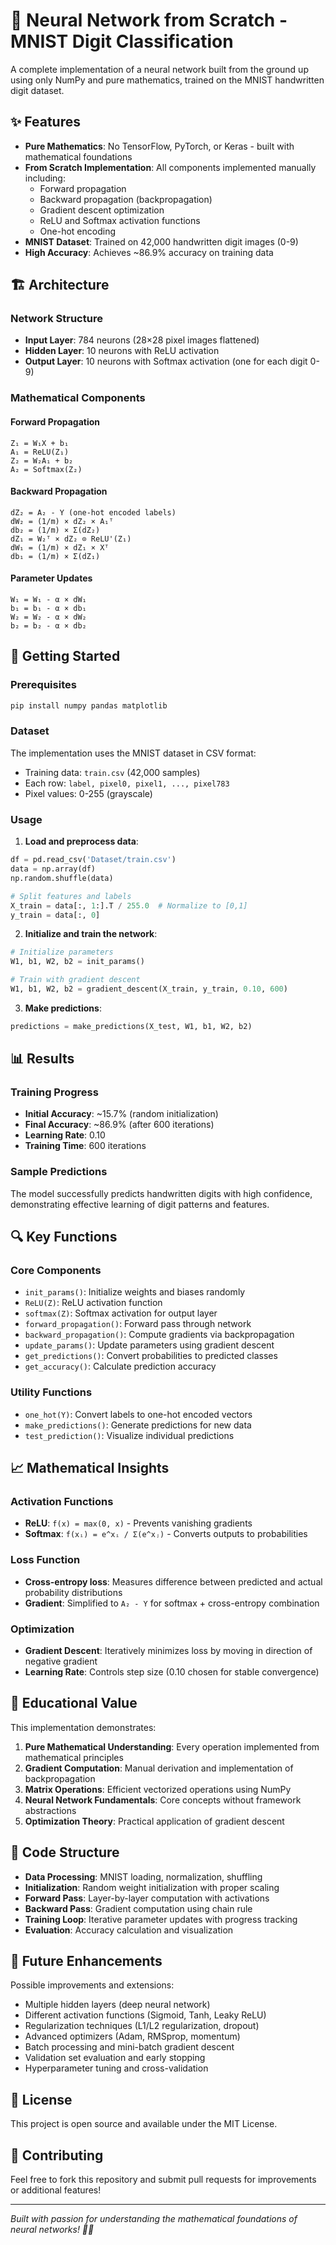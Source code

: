 # 🧠 Neural Network from Scratch - MNIST Digit Classification

A complete implementation of a neural network built from the ground up using only NumPy and pure mathematics, trained on the MNIST handwritten digit dataset.

## ✨ Features

- **Pure Mathematics**: No TensorFlow, PyTorch, or Keras - built with mathematical foundations
- **From Scratch Implementation**: All components implemented manually including:
  - Forward propagation
  - Backward propagation (backpropagation)
  - Gradient descent optimization
  - ReLU and Softmax activation functions
  - One-hot encoding
- **MNIST Dataset**: Trained on 42,000 handwritten digit images (0-9)
- **High Accuracy**: Achieves ~86.9% accuracy on training data

## 🏗️ Architecture

### Network Structure
- **Input Layer**: 784 neurons (28×28 pixel images flattened)
- **Hidden Layer**: 10 neurons with ReLU activation
- **Output Layer**: 10 neurons with Softmax activation (one for each digit 0-9)

### Mathematical Components

#### Forward Propagation
```
Z₁ = W₁X + b₁
A₁ = ReLU(Z₁)
Z₂ = W₂A₁ + b₂  
A₂ = Softmax(Z₂)
```

#### Backward Propagation
```
dZ₂ = A₂ - Y (one-hot encoded labels)
dW₂ = (1/m) × dZ₂ × A₁ᵀ
db₂ = (1/m) × Σ(dZ₂)
dZ₁ = W₂ᵀ × dZ₂ ⊙ ReLU'(Z₁)
dW₁ = (1/m) × dZ₁ × Xᵀ
db₁ = (1/m) × Σ(dZ₁)
```

#### Parameter Updates
```
W₁ = W₁ - α × dW₁
b₁ = b₁ - α × db₁
W₂ = W₂ - α × dW₂
b₂ = b₂ - α × db₂
```

## 🚀 Getting Started

### Prerequisites
```bash
pip install numpy pandas matplotlib
```

### Dataset
The implementation uses the MNIST dataset in CSV format:
- Training data: `train.csv` (42,000 samples)
- Each row: `label, pixel0, pixel1, ..., pixel783`
- Pixel values: 0-255 (grayscale)

### Usage

1. **Load and preprocess data**:
```python
df = pd.read_csv('Dataset/train.csv')
data = np.array(df)
np.random.shuffle(data)

# Split features and labels
X_train = data[:, 1:].T / 255.0  # Normalize to [0,1]
y_train = data[:, 0]
```

2. **Initialize and train the network**:
```python
# Initialize parameters
W1, b1, W2, b2 = init_params()

# Train with gradient descent
W1, b1, W2, b2 = gradient_descent(X_train, y_train, 0.10, 600)
```

3. **Make predictions**:
```python
predictions = make_predictions(X_test, W1, b1, W2, b2)
```

## 📊 Results

### Training Progress
- **Initial Accuracy**: ~15.7% (random initialization)
- **Final Accuracy**: ~86.9% (after 600 iterations)
- **Learning Rate**: 0.10
- **Training Time**: 600 iterations

### Sample Predictions
The model successfully predicts handwritten digits with high confidence, demonstrating effective learning of digit patterns and features.

## 🔍 Key Functions

### Core Components

- `init_params()`: Initialize weights and biases randomly
- `ReLU(Z)`: ReLU activation function
- `softmax(Z)`: Softmax activation for output layer
- `forward_propagation()`: Forward pass through network
- `backward_propagation()`: Compute gradients via backpropagation
- `update_params()`: Update parameters using gradient descent
- `get_predictions()`: Convert probabilities to predicted classes
- `get_accuracy()`: Calculate prediction accuracy

### Utility Functions

- `one_hot(Y)`: Convert labels to one-hot encoded vectors
- `make_predictions()`: Generate predictions for new data
- `test_prediction()`: Visualize individual predictions

## 📈 Mathematical Insights

### Activation Functions
- **ReLU**: `f(x) = max(0, x)` - Prevents vanishing gradients
- **Softmax**: `f(xᵢ) = e^xᵢ / Σ(e^xⱼ)` - Converts outputs to probabilities

### Loss Function
- **Cross-entropy loss**: Measures difference between predicted and actual probability distributions
- **Gradient**: Simplified to `A₂ - Y` for softmax + cross-entropy combination

### Optimization
- **Gradient Descent**: Iteratively minimizes loss by moving in direction of negative gradient
- **Learning Rate**: Controls step size (0.10 chosen for stable convergence)

## 🎯 Educational Value

This implementation demonstrates:

1. **Pure Mathematical Understanding**: Every operation implemented from mathematical principles
2. **Gradient Computation**: Manual derivation and implementation of backpropagation
3. **Matrix Operations**: Efficient vectorized operations using NumPy
4. **Neural Network Fundamentals**: Core concepts without framework abstractions
5. **Optimization Theory**: Practical application of gradient descent

## 🔧 Code Structure

- **Data Processing**: MNIST loading, normalization, shuffling
- **Initialization**: Random weight initialization with proper scaling
- **Forward Pass**: Layer-by-layer computation with activations
- **Backward Pass**: Gradient computation using chain rule
- **Training Loop**: Iterative parameter updates with progress tracking
- **Evaluation**: Accuracy calculation and visualization

## 🚀 Future Enhancements

Possible improvements and extensions:
- Multiple hidden layers (deep neural network)
- Different activation functions (Sigmoid, Tanh, Leaky ReLU)
- Regularization techniques (L1/L2 regularization, dropout)
- Advanced optimizers (Adam, RMSprop, momentum)
- Batch processing and mini-batch gradient descent
- Validation set evaluation and early stopping
- Hyperparameter tuning and cross-validation

## 📝 License

This project is open source and available under the MIT License.

## 🤝 Contributing

Feel free to fork this repository and submit pull requests for improvements or additional features!

---

*Built with passion for understanding the mathematical foundations of neural networks! 🧮✨*